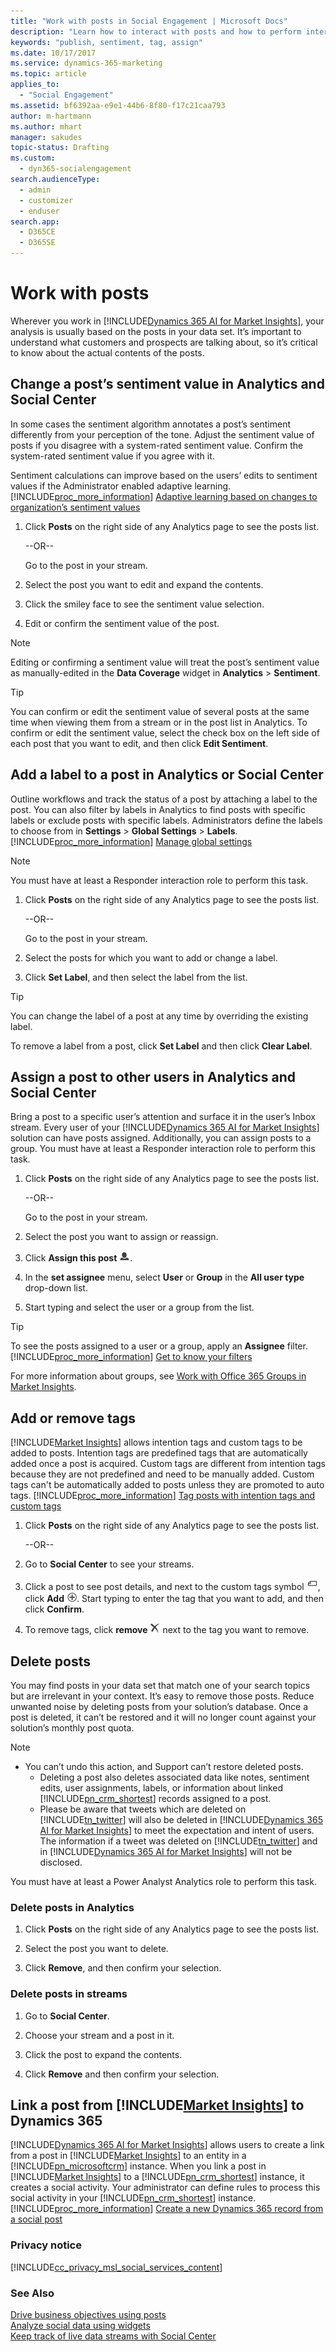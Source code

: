 ```yaml
---
title: "Work with posts in Social Engagement | Microsoft Docs"
description: "Learn how to interact with posts and how to perform internal actions."
keywords: "publish, sentiment, tag, assign"
ms.date: 10/17/2017
ms.service: dynamics-365-marketing
ms.topic: article
applies_to: 
  - "Social Engagement"
ms.assetid: bf6392aa-e9e1-44b6-8f80-f17c21caa793
author: m-hartmann
ms.author: mhart
manager: sakudes
topic-status: Drafting
ms.custom: 
  - dyn365-socialengagement
search.audienceType: 
  - admin
  - customizer
  - enduser
search.app: 
  - D365CE
  - D365SE
---
```


# Work with posts
Wherever you work in [!INCLUDE[Dynamics 365 AI for Market Insights](../includes/pn-market-insights-long.md)], your analysis is usually based on the posts in your data set. It’s important to understand what customers and prospects are talking about, so it’s critical to know about the actual contents of the posts.  
  
<a name="sentiment"></a>   
## Change a post’s sentiment value in Analytics and Social Center  
 In some cases the sentiment algorithm annotates a post’s sentiment differently from your perception of the tone. Adjust the sentiment value of posts if you disagree with a system-rated sentiment value. Confirm the system-rated sentiment value if you agree with it.  
  
 Sentiment calculations can improve based on the users’ edits to sentiment values if the Administrator enabled adaptive learning. [!INCLUDE[proc_more_information](../includes/proc-more-information.md)] [Adaptive learning based on changes to organization’s sentiment values](adaptive-learning.md)  
  
1.  Click **Posts** on the right side of any Analytics page to see the posts list.  
  
     --OR--  
  
     Go to the post in your stream.  
  
2.  Select the post you want to edit and expand the contents.  
  
3.  Click the smiley face to see the sentiment value selection.  
  
4.  Edit or confirm the sentiment value of the post.  
  
> [!NOTE]
>  Editing or confirming a sentiment value will treat the post’s sentiment value as manually-edited in the **Data Coverage** widget in **Analytics** > **Sentiment**.  
  
> [!TIP]
>  You can confirm or edit the sentiment value of several posts at the same time when viewing them from a stream or in the post list in Analytics. To confirm or edit the sentiment value, select the check box on the left side of each post that you want to edit, and then click **Edit Sentiment**.  
  
<a name="labels"></a>   
## Add a label to a post in Analytics or Social Center  
 Outline workflows and track the status of a post by attaching a label to the post. You can also filter by labels in Analytics to find posts with specific labels or exclude posts with specific labels. Administrators define the labels to choose from in **Settings** > **Global Settings** > **Labels**. [!INCLUDE[proc_more_information](../includes/proc-more-information.md)] [Manage global settings](manage-global-settings.md)  
  
> [!NOTE]
>  You must have at least a Responder interaction role to perform this task.  
  
1.  Click **Posts** on the right side of any Analytics page to see the posts list.  
  
     --OR--  
  
     Go to the post in your stream.  
  
2.  Select the posts for which you want to add or change a label.  
  
3.  Click **Set Label**, and then select the label from the list.  
  
> [!TIP]
>  You can change the label of a post at any time by overriding the existing label.  
>   
>  To remove a label from a post, click **Set Label** and then click **Clear Label**.  
  
<a name="assignTo"></a>   
## Assign a post to other users in Analytics and Social Center  
 Bring a post to a specific user’s attention and surface it in the user’s Inbox stream. Every user of your [!INCLUDE[Dynamics 365 AI for Market Insights](../includes/pn-market-insights-long.md)] solution can have posts assigned. Additionally, you can assign posts to a group. You must have at least a Responder interaction role to perform this task.  
  
1.  Click **Posts** on the right side of any Analytics page to see the posts list.  
  
     --OR--  
  
     Go to the post in your stream.  
  
2.  Select the post you want to assign or reassign.  
  
3.  Click **Assign this post** ![user symbol](media/user-avatar-icon.png "User symbol").  
  
4.  In the **set assignee** menu, select **User** or **Group** in the **All user type** drop-down list.  
  
5.  Start typing and select the user or a group from the list.  
  
> [!TIP]
>  To see the posts assigned to a user or a group, apply an **Assignee** filter. [!INCLUDE[proc_more_information](../includes/proc-more-information.md)] [Get to know your filters](understand-filters.md)  
> 
>  For more information about groups, see [Work with Office 365 Groups in Market Insights](office-365-groups.md).  
  
<a name="Add_a_custom_tag"></a>   
## Add or remove tags  
 [!INCLUDE[Market Insights](../includes/pn-market-insights-short.md)] allows intention tags and custom tags to be added to posts. Intention tags are predefined tags that are automatically added once a post is acquired. Custom tags are different from intention tags because they are not predefined and need to be manually added. Custom tags can't be automatically added to posts unless they are promoted to auto tags. [!INCLUDE[proc_more_information](../includes/proc-more-information.md)] [Tag posts with intention tags and custom tags](tags.md)  
  
1.  Click **Posts** on the right side of any Analytics page to see the posts list.  
  
     --OR--  
  
2.  Go to **Social Center** to see your streams.  
  
3.  Click a post to see post details, and next to the custom tags symbol ![tag symbol in market insights](media/tag-symbol.png "Tag symbol in Market Insights"), click **Add** ![add button](media/add-icon.png "Add button"). Start typing to enter the  tag that you want to add, and then click **Confirm**.  
  
4.  To remove tags,  click **remove** ![delete button](media/delete-icon.png "Delete button") next to the tag you want to remove.  
  
<a name="delete"></a>   
## Delete posts  
 You may find posts in your data set that match one of your search topics but are irrelevant in your context. It’s easy to remove those posts. Reduce unwanted noise by deleting posts from your solution’s database. Once a post is deleted, it can’t be restored and it will no longer count against your solution’s monthly post quota.  
  
> [!NOTE]
> - You can’t undo this action, and Support can’t restore deleted posts.  
>   - Deleting a post also deletes associated data like notes, sentiment edits, user assignments, labels, or information about linked [!INCLUDE[pn_crm_shortest](../includes/pn-crm-shortest.md)] records assigned to a post.  
>   - Please be aware that tweets which are deleted on [!INCLUDE[tn_twitter](../includes/tn-twitter.md)] will also be deleted in [!INCLUDE[Dynamics 365 AI for Market Insights](../includes/pn-market-insights-long.md)] to meet the expectation and intent of users. The information if a tweet was deleted on [!INCLUDE[tn_twitter](../includes/tn-twitter.md)] and in [!INCLUDE[Dynamics 365 AI for Market Insights](../includes/pn-market-insights-long.md)] will not be disclosed.  
  
 You must have at least a Power Analyst Analytics role to perform this task.  
  
### Delete posts in Analytics  
  
1.  Click **Posts** on the right side of any Analytics page to see the posts list.  
  
2.  Select the post you want to delete.  
  
3.  Click **Remove**, and then confirm your selection.  
  
### Delete posts in streams  
  
1.  Go to **Social Center**.  
  
2.  Choose your stream and a post in it.  
  
3.  Click the post to expand the contents.  
  
4.  Click **Remove** and then confirm your selection.  
  
<a name="link_post"></a>   
## Link a post from [!INCLUDE[Market Insights](../includes/pn-market-insights-short.md)] to Dynamics 365  
 [!INCLUDE[Dynamics 365 AI for Market Insights](../includes/pn-market-insights-long.md)] allows users to create a link from a post in [!INCLUDE[Market Insights](../includes/pn-market-insights-short.md)] to an entity in a [!INCLUDE[pn_microsoftcrm](../includes/pn-microsoftcrm.md)] instance. When you link a post in [!INCLUDE[Market Insights](../includes/pn-market-insights-short.md)] to a [!INCLUDE[pn_crm_shortest](../includes/pn-crm-shortest.md)] instance, it creates a social activity. Your administrator can define rules to process this social activity in your [!INCLUDE[pn_crm_shortest](../includes/pn-crm-shortest.md)] instance. [!INCLUDE[proc_more_information](../includes/proc-more-information.md)] [Create a new Dynamics 365 record from a social post](create-dynamics-365-record-from-social-post.md)  
  
<a name="privacy"></a>   
### Privacy notice  
 [!INCLUDE[cc_privacy_msl_social_services_content](../includes/cc-privacy-msl-social-services-content.md)]  
  
### See Also  
 [Drive business objectives using posts](publish-react-posts.md)   
 [Analyze social data using widgets](analyze-social-data-using-widgets.md)   
 [Keep track of live data streams with Social Center](social-center.md)

